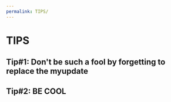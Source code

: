 ```yaml
---
permalink: TIPS/
---
```


# TIPS

## Tip#1: Don't be such a fool by forgetting to replace the myupdate
## Tip#2: BE COOL
